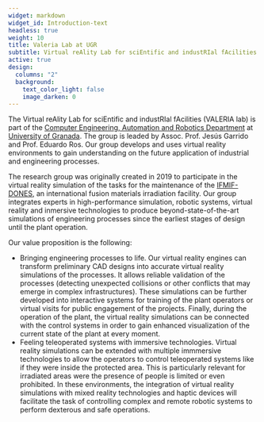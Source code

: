 ```yaml
---
widget: markdown
widget_id: Introduction-text
headless: true
weight: 10
title: Valeria Lab at UGR
subtitle: Virtual reAlity Lab for sciEntific and industRIal fAcilities
active: true
design:
  columns: "2"
  background:
    text_color_light: false
    image_darken: 0
---
```

The Virtual reAlity Lab for sciEntific and industRIal fAcilities (VALERIA lab) is part of the [Computer Engineering, Automation and Robotics Department](https://icar.ugr.es/) at [University of Granada](https://www.ugr.es). The group is leaded by Assoc. Prof. Jesús Garrido and Prof. Eduardo Ros. Our group develops and uses virtual reality environments to gain understanding on the future application of industrial and engineering processes.

The research group was originally created in 2019 to participate in the virtual reality simulation of the tasks for the maintenance of the [IFMIF-DONES](https://ifmifdones.org/), an international fusion materials irradiation facility. Our group integrates experts in high-performance simulation, robotic systems, virtual reality and inmersive technologies to produce beyond-state-of-the-art simulations of engineering processes since the earliest stages of design until the plant operation.

Our value proposition is the following:

* Bringing engineering processes to life. Our virtual reality engines can transform preliminary CAD designs into accurate virtual reality simulations of the processes. It allows reliable validation of the processes (detecting unexpected collisions or other conflicts that may emerge in complex infrastructures). These simulations can be further developed into interactive systems for training of the plant operators or virtual visits for public engagement of the projects. Finally, during the operation of the plant, the virtual reality simulations can be connected with the control systems in order to gain enhanced visualization of the current state of the plant at every moment.
* Feeling teleoperated systems with immersive technologies. Virtual reality simulations can be extended with multiple immmersive technologies to allow the operators to control teleoperated systems like if they were inside the protected area. This is particularly relevant for irradiated areas were the presence of people is limited or even prohibited. In these environments, the integration of virtual reality simulations with mixed reality technologies and haptic devices will facilitate the task of controlling complex and remote robotic systems to perform dexterous and safe operations.